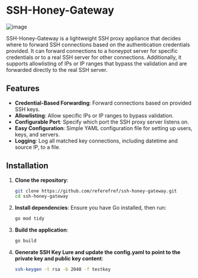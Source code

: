 # SSH-Honey-Gateway
![image](https://github.com/referefref/ssh-honey-gateway/assets/56499429/5778c796-ce34-40bb-ad25-116d1764b1a1)


SSH-Honey-Gateway is a lightweight SSH proxy appliance that decides where to forward SSH connections based on the authentication credentials provided. It can forward connections to a honeypot server for specific credentials or to a real SSH server for other connections. Additionally, it supports allowlisting of IPs or IP ranges that bypass the validation and are forwarded directly to the real SSH server.

## Features

- **Credential-Based Forwarding**: Forward connections based on provided SSH keys.
- **Allowlisting**: Allow specific IPs or IP ranges to bypass validation.
- **Configurable Port**: Specify which port the SSH proxy server listens on.
- **Easy Configuration**: Simple YAML configuration file for setting up users, keys, and servers.
- **Logging**: Log all matched key connections, including datetime and source IP, to a file.

## Installation

1. **Clone the repository**:
    ```sh
    git clone https://github.com/referefref/ssh-honey-gateway.git
    cd ssh-honey-gateway
    ```

2. **Install dependencies**:
    Ensure you have Go installed, then run:
    ```sh
    go mod tidy
    ```

3. **Build the application**:
    ```sh
    go build
    ```

4. **Generate SSH Key Lure and update the config.yaml to point to the private key and public key content**:
    ```sh
    ssh-keygen -t rsa -b 2048 -f testkey
    ```




